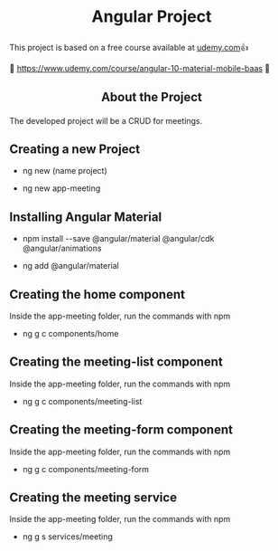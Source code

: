# <p align="center">Angular Project</p>

This project is based on a free course available at [udemy.com](https://www.udemy.com):+1:

:eyes: https://www.udemy.com/course/angular-10-material-mobile-baas :eyes:

## <p align="center">About the Project</p>

The developed project will be a CRUD for meetings.

## Creating a new Project

- ng new (name project) 

- ng new app-meeting

## Installing Angular Material

- npm install --save @angular/material @angular/cdk @angular/animations

- ng add @angular/material

## Creating the home component

Inside the app-meeting folder, run the commands with npm

- ng g c components/home

## Creating the meeting-list component

Inside the app-meeting folder, run the commands with npm

- ng g c components/meeting-list

## Creating the meeting-form component

Inside the app-meeting folder, run the commands with npm

- ng g c components/meeting-form

## Creating the meeting service

Inside the app-meeting folder, run the commands with npm

- ng g s services/meeting
